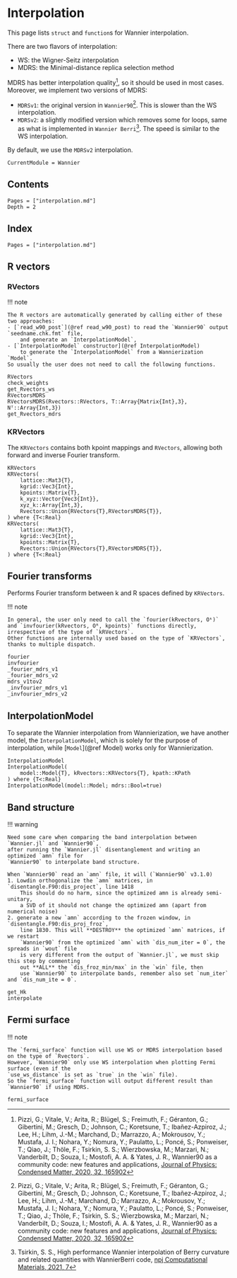 # Interpolation

This page lists `struct` and `function`s for Wannier interpolation.

There are two flavors of interpolation:

- WS: the Wigner-Seitz interpolation
- MDRS: the Minimal-distance replica selection method

MDRS has better interpolation quality[^WAN20], so it should be used in most cases.
Moreover, we implement two versions of MDRS:

- `MDRSv1`: the original version in `Wannier90`[^WAN20].
    This is slower than the WS interpolation.
- `MDRSv2`: a slightly modified version which removes some for loops, same as what is implemented
    in `Wannier Berri`[^WBERRI]. The speed is similar to the WS interpolation.

By default, we use the `MDRSv2` interpolation.

```@meta
CurrentModule = Wannier
```

## Contents

```@contents
Pages = ["interpolation.md"]
Depth = 2
```

## Index

```@index
Pages = ["interpolation.md"]
```

## R vectors

### RVectors

!!! note

    The R vectors are automatically generated by calling either of these two approaches:
    - [`read_w90_post`](@ref read_w90_post) to read the `Wannier90` output `seedname.chk.fmt` file,
        and generate an `InterpolationModel`,
    - [`InterpolationModel` constructor](@ref InterpolationModel)
        to generate the `InterpolationModel` from a Wannierization `Model`.
    So usually the user does not need to call the following functions.

```@docs
RVectors
check_weights
get_Rvectors_ws
RVectorsMDRS
RVectorsMDRS(Rvectors::RVectors, T::Array{Matrix{Int},3}, Nᵀ::Array{Int,3})
get_Rvectors_mdrs
```

### KRVectors

The `KRVectors` contains both kpoint mappings and `RVectors`,
allowing both forward and inverse Fourier transform.

```@docs
KRVectors
KRVectors(
    lattice::Mat3{T},
    kgrid::Vec3{Int},
    kpoints::Matrix{T},
    k_xyz::Vector{Vec3{Int}},
    xyz_k::Array{Int,3},
    Rvectors::Union{RVectors{T},RVectorsMDRS{T}},
) where {T<:Real}
KRVectors(
    lattice::Mat3{T},
    kgrid::Vec3{Int},
    kpoints::Matrix{T},
    Rvectors::Union{RVectors{T},RVectorsMDRS{T}},
) where {T<:Real}
```

## Fourier transforms

Performs Fourier transform between k and R spaces defined by `KRVectors`.

!!! note

    In general, the user only need to call the `fourier(kRvectors, Oᵏ)`
    and `invfourier(kRvectors, Oᴿ, kpoints)` functions directly,
    irrespective of the type of `kRVectors`.
    Other functions are internally used based on the type of `KRVectors`,
    thanks to multiple dispatch.

```@docs
fourier
invfourier
_fourier_mdrs_v1
_fourier_mdrs_v2
mdrs_v1tov2
_invfourier_mdrs_v1
_invfourier_mdrs_v2
```

## InterpolationModel

To separate the Wannier interpolation from Wannierization, we have another model,
the `InterpolationModel`, which is solely for the purpose of interpolation,
while [`Model`](@ref Model) works only for Wannierization.

```@docs
InterpolationModel
InterpolationModel(
    model::Model{T}, kRvectors::KRVectors{T}, kpath::KPath
) where {T<:Real}
InterpolationModel(model::Model; mdrs::Bool=true)
```

## Band structure

!!! warning

    Need some care when comparing the band interpolation between `Wannier.jl` and `Wannier90`,
    after running the `Wannier.jl` disentanglement and writing an optimized `amn` file for
    `Wannier90` to interpolate band structure.

    When `Wannier90` read an `amn` file, it will (`Wannier90` v3.1.0)
    1. Lowdin orthogonalize the `amn` matrices, in `disentangle.F90:dis_project`, line 1418
        This should do no harm, since the optimized amn is already semi-unitary,
        a SVD of it should not change the optimized amn (apart from numerical noise)
    2. generate a new `amn` according to the frozen window, in `disentangle.F90:dis_proj_froz`,
        line 1830. This will **DESTROY** the optimized `amn` matrices, if we restart
        `Wannier90` from the optimized `amn` with `dis_num_iter = 0`, the spreads in `wout` file
        is very different from the output of `Wannier.jl`, we must skip this step by commenting
        out **ALL** the `dis_froz_min/max` in the `win` file, then
        use `Wannier90` to interpolate bands, remember also set `num_iter` and `dis_num_ite = 0`.

```@docs
get_Hk
interpolate
```

## Fermi surface

!!! note

    The `fermi_surface` function will use WS or MDRS interpolation based on the type of `Rvectors`.
    However, `Wannier90` only use WS interpolation when plotting Fermi surface (even if the
    `use_ws_distance` is set as `true` in the `win` file).
    So the `fermi_surface` function will output different result than `Wannier90` if using MDRS.

```@docs
fermi_surface
```

[^WAN20]: Pizzi, G.; Vitale, V.; Arita, R.; Blügel, S.; Freimuth, F.; Géranton, G.; Gibertini, M.;
    Gresch, D.; Johnson, C.; Koretsune, T.; Ibañez-Azpiroz, J.; Lee, H.; Lihm, J.-M.; Marchand, D.;
    Marrazzo, A.; Mokrousov, Y.; Mustafa, J. I.; Nohara, Y.; Nomura, Y.; Paulatto, L.; Poncé, S.;
    Ponweiser, T.; Qiao, J.; Thöle, F.; Tsirkin, S. S.; Wierzbowska, M.; Marzari, N.; Vanderbilt, D.;
    Souza, I.; Mostofi, A. A. & Yates, J. R.,
    Wannier90 as a community code: new features and applications,
    [Journal of Physics: Condensed Matter, 2020, 32, 165902](https://doi.org/10.1088/1361-648x/ab51ff)
[^WBERRI]: Tsirkin, S. S., High performance Wannier interpolation of Berry curvature and
    related quantities with WannierBerri code,
    [npj Computational Materials, 2021, 7](https://doi.org/10.1038/s41524-021-00498-5)
